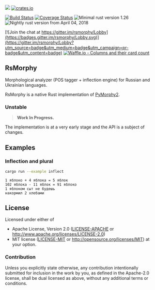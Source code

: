 ![](https://img.shields.io/crates/l/rsmorphy.svg)
[![crates.io](https://img.shields.io/crates/v/rsmorphy.svg)](https://crates.io/crates/rsmorphy)

[![Build Status](https://travis-ci.org/irbis-labs/rsmorphy.svg)](https://travis-ci.org/irbis-labs/rsmorphy)
[![Coverage Status](https://coveralls.io/repos/github/irbis-labs/rsmorphy/badge.svg?branch=master)](https://coveralls.io/github/irbis-labs/rsmorphy?branch=master)
![Minimal rust version 1.26](https://img.shields.io/badge/rustc-1.26+-green.svg)
![Nightly rust version from April 04, 2018](https://img.shields.io/badge/rustc-nightly_2018--04--04-yellow.svg)

[![Join the chat at https://gitter.im/rsmorphy/Lobby](https://badges.gitter.im/rsmorphy/Lobby.svg)](https://gitter.im/rsmorphy/Lobby?utm_source=badge&utm_medium=badge&utm_campaign=pr-badge&utm_content=badge)
[![Waffle.io - Columns and their card count](https://badge.waffle.io/irbis-labs/rsmorphy.svg?columns=inbox,backlog,in%20progress,done)](https://waffle.io/irbis-labs/rsmorphy)

## RsMorphy

Morphological analyzer (POS tagger + inflection engine) for Russian and Ukrainian languages.

RsMorphy is a native Rust implementation of [PyMorphy2](https://github.com/kmike/pymorphy2).


### Unstable

> **Work In Progress.**

The implementation is at a very early stage and the API is a subject of changes.

## Examples

### Inflection and plural

```bash
cargo run --example inflect
```
```
1 яблоко + 4 яблока = 5 яблок
102 яблока - 11 яблок = 91 яблоко
1 яблоком сыт не будешь
накормил 2 хлебами
```


## License

Licensed under either of
 * Apache License, Version 2.0 ([LICENSE-APACHE](LICENSE-APACHE) or http://www.apache.org/licenses/LICENSE-2.0)
 * MIT license ([LICENSE-MIT](LICENSE-MIT) or http://opensource.org/licenses/MIT)
at your option.


### Contribution

Unless you explicitly state otherwise, any contribution intentionally submitted
for inclusion in the work by you, as defined in the Apache-2.0 license,
shall be dual licensed as above, without any additional terms or conditions.
